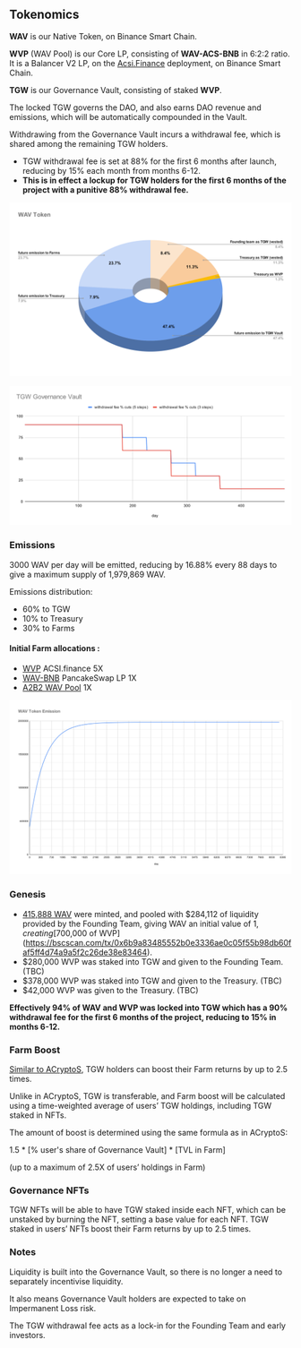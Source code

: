 ## Tokenomics

**WAV** is our Native Token, on Binance Smart Chain.

**WVP** (WAV Pool) is our Core LP, consisting of **WAV-ACS-BNB** in 6:2:2 ratio. It is a Balancer V2 LP, on the [Acsi.Finance](https://app.acsi.finance/#/pool/0x44a9ce69ef2a71a9630697ca5cab3f4adaf8f90d00010000000000000000001a) deployment, on Binance Smart Chain.

**TGW** is our Governance Vault, consisting of staked **WVP**.

The locked TGW governs the DAO, and also earns DAO revenue and emissions, which will be automatically compounded in the Vault.

Withdrawing from the Governance Vault incurs a withdrawal fee, which is shared among the remaining TGW holders.

* TGW withdrawal fee is set at 88% for the first 6 months after launch, reducing by 15% each month from months 6-12. 
* **This is in effect a lockup for TGW holders for the first 6 months of the project with a punitive 88% withdrawal fee.**


![WAV Token](https://raw.githubusercontent.com/acryptos/docs-thegreatwave/main/img/WAV-Token-Pie.svg "WAV Token Distribution")

![Governance Vault Fees Cut Schedule](https://raw.githubusercontent.com/acryptos/docs-thegreatwave/main/img/TGW-withdrawalfees-schedule.svg "Governance Vault Fees Cut Schedule")

### Emissions

3000 WAV per day will be emitted, reducing by 16.88% every 88 days to give a maximum supply of 1,979,869 WAV.

Emissions distribution:

* 60% to TGW
* 10% to Treasury
* 30% to Farms

#### Initial Farm allocations :

* [WVP](https://app.acsi.finance/#/pool/0x44a9ce69ef2a71a9630697ca5cab3f4adaf8f90d00010000000000000000001a) ACSI.finance 5X
* [WAV-BNB](https://pancakeswap.finance/add/BNB/0x888888883BF208d3b1AcD0052a88b9Fd07bA5851) PancakeSwap LP 1X
* [A2B2 WAV Pool](https://app.acryptos.com/wav/) 1X

![WAV Token Emission](https://raw.githubusercontent.com/acryptos/docs-thegreatwave/main/img/WAV-Token-Emission.svg "WAV Token Emission")

### Genesis

* [415,888 WAV](https://bscscan.com/tx/0x2fc52fbcb89abe63f8e14dfc0eda62363d19472daecb95be59af6c0e70cbf618) were minted, and pooled with $284,112 of liquidity provided by the Founding Team, giving WAV an initial value of $1, creating [$700,000 of WVP](https://bscscan.com/tx/0x6b9a83485552b0e3336ae0c05f55b98db60faf5ff4d74a9a5f2c26de38e83464).
* $280,000 WVP was staked into TGW and given to the Founding Team. (TBC)
* $378,000 WVP was staked into TGW and given to the Treasury. (TBC)
* $42,000 WVP was given to the Treasury. (TBC)

**Effectively 94% of WAV and WVP was locked into TGW which has a 90% withdrawal fee for the first 6 months of the project, reducing to 15% in months 6-12.**



### Farm Boost

[Similar to ACryptoS](https://docs.acryptos.com/acryptos-farms#farm-rewards-boost), TGW holders can boost their Farm returns by up to 2.5 times. 

Unlike in ACryptoS, TGW is transferable, and Farm boost will be calculated using a time-weighted average of users’ TGW holdings, including TGW staked in NFTs.

The amount of boost is determined using the same formula as in ACryptoS:

1.5 \* \[% user's share of Governance Vault] \* \[TVL in Farm]&#x20;

(up to a maximum of 2.5X of users’ holdings in Farm)



### Governance NFTs

TGW NFTs will be able to have TGW staked inside each NFT, which can be unstaked by burning the NFT, setting a base value for each NFT. TGW staked in users’ NFTs boost their Farm returns by up to 2.5 times.


### Notes

Liquidity is built into the Governance Vault, so there is no longer a need to separately incentivise liquidity.

It also means Governance Vault holders are expected to take on Impermanent Loss risk. 

The TGW withdrawal fee acts as a lock-in for the Founding Team and early investors. 
